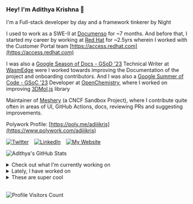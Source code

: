 ### Hey! I'm Adithya Krishna 👋
I'm a Full-stack developer by day and a framework tinkerer by Night
  
I used to work as a SWE-II at [Documenso](https://documenso.com) for ~7 months. And before that, I started my career by working at [Red Hat](https://redhat.com) for ~2.5yrs wherein I worked with the Customer Portal team [https://access.redhat.com](https://access.redhat.com)

I was also a [Google Season of Docs - GSoD '23](https://developers.google.com/season-of-docs) Technical Writer at [WasmEdge](https://github.com/WasmEdge) were I worked towards improving the Documentation of the project and onboarding contributors. And I was also a [Google Summer of Code - GSoC '23](https://summerofcode.withgoogle.com/) Developer at [OpenChemistry](https://openchemistry.org), where I worked on improving [3DMol.js](https://github.com/3dmol/3Dmol.js) library

Maintainer of [Meshery](https://github.com/meshery) (a CNCF Sandbox Project), where I contribute quite often in areas of UI, GitHub Actions, docs, reviewing PRs and suggesting improvements.

Polywork Profile: [https://poly.me/adiiikris](https://www.polywork.com/adiiikris)

[![Twitter](https://img.shields.io/badge/-@adii_kris-%231DA1F2?style=for-the-badge&logo=twitter&logoColor=ffffff)](https:/twitter.adikris.in) &ensp;
[![LinkedIn](https://img.shields.io/badge/-Adithya%20Krishna-%230A67C3?style=for-the-badge&logo=linkedin&logoColor=ffffff)](https://linkedin.adikris.in/) &ensp;
[![My Website](https://img.shields.io/badge/-My%20Website-%230A67C3?style=for-the-badge)](https://adikris.in/)



![Adithya's GitHub Stats](https://github-readme-stats.vercel.app/api?username=adithyaakrishna&show_icons=true&hide_border=true&title_color=fff&icon_color=79ff97&text_color=9f9f9f&bg_color=151515)


<details>
  <summary>Check out what I'm currently working on</summary>
  
  - [tensorlakeai/indexify](https://github.com/tensorlakeai/indexify) - A realtime serving engine for Data-Intensive Generative AI Applications (4 days ago)
  - [adithyaakrishna/blog](https://github.com/adithyaakrishna/blog) - My Memoirs (1 week ago)
  - [reclaimprotocol/docs](https://github.com/reclaimprotocol/docs) - Documentation for Reclaim Protocol (1 week ago)
  - [adithyaakrishna/moondream-ts](https://github.com/adithyaakrishna/moondream-ts) - Moondream TS Client (4 weeks ago)
  - [reclaimprotocol/attestor-core](https://github.com/reclaimprotocol/attestor-core) - The attestor-core (aka witness server) securely intermediates internet data exchange, using TLS and zero-knowledge proofs to verify and sign user claims with minimal information disclosure. (1 month ago)
</details>

<details>
  <summary>Lately, I have worked on</summary>
  
</details>

<details>
  <summary>These are super cool</summary>
  
  - [anti-work/shortest](https://github.com/anti-work/shortest) - QA via natural language AI tests (1 day ago)
  - [formbricks/formbricks](https://github.com/formbricks/formbricks) - Open Source Survey Platform (1 day ago)
  - [slai-labs/get-beam](https://github.com/slai-labs/get-beam) - Run GPU inference and training jobs on serverless infrastructure that scales with you. (2 days ago)
  - [VapiAI/client-sdk-web](https://github.com/VapiAI/client-sdk-web) - This package lets you start Vapi calls directly in your webapp. (3 days ago)
  - [fuma-nama/fumadocs](https://github.com/fuma-nama/fumadocs) - The beautiful docs framework with Next.js. Alternative to Nextra (3 weeks ago)
</details>

<br> 

![Profile Visitors Count](https://profile-counter.glitch.me/adithyaakrishna/count.svg)
